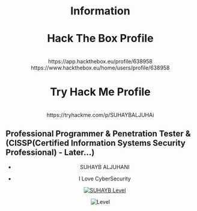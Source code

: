 <div align="center"><h1>Information</h1></div>
<div align="center"><h1>Hack The Box Profile</h1><br /> https://app.hackthebox.eu/profile/638958 <br /> https://www.hackthebox.eu/home/users/profile/638958</div>
<div align="center"><h1>Try Hack Me Profile</h1><br />https://tryhackme.com/p/SUHAYBALJUHAi</div>
<h2>Professional Programmer & Penetration Tester & (CISSP(Certified Information Systems Security Professional) - Later...)</h2>
<div align="center">
  
- SUHAYB ALJUHANI
  
- I Love CyberSecurity
  
  [![SUHAYB Level](https://github-readme-stats.vercel.app/api?username=SUHAYB-MACHINELEARNING-FULL-STACK&count_private=true&show_icons=true&theme=dark&hide_rank=false)](https://github.com/anuraghazra/github-readme-stats)
  
![Level](https://github-readme-stats.vercel.app/api/top-langs/?username=SUHAYB-MACHINELEARNING-FULL-STACK&theme=dark)
</div>
